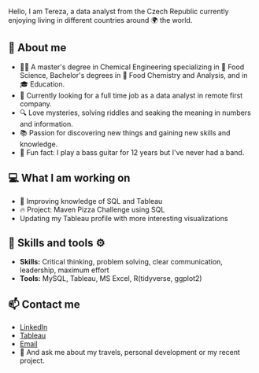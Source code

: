 Hello, I am Tereza, a data analyst from the Czech Republic currently enjoying living in different countries around 🌍 the world. 

## 👋 About me
- 👩‍🔬 A master's degree in Chemical Engineering specializing in 🧪 Food Science, Bachelor's degrees in 🧬 Food Chemistry and Analysis, and in 🎓 Education.
- 🔭 Currently looking for a full time job as a data analyst in remote first company. 
- 🔍 Love mysteries, solving riddles and seaking the meaning in numbers and information.
- 📚 Passion for discovering new things and gaining new skills and knowledge.
- 🎸 Fun fact: I play a bass guitar for 12 years but I've never had a band.

## 💻 What I am working on
- 🧠 Improving knowledge of SQL and Tableau
- 🔥 Project: Maven Pizza Challenge using SQL
- Updating my Tableau profile with more interesting visualizations 

## 🔧 Skills and tools ⚙️ 
- **Skills:** Critical thinking, problem solving, clear communication, leadership, maximum effort 
- **Tools:** MySQL, Tableau, MS Excel, R(tidyverse, ggplot2)

## 📫 Contact me
- [LinkedIn](https://www.linkedin.com/in/terezapavkova/?locale=en_US)
- [Tableau](https://public.tableau.com/app/profile/tereza.pavkova)
- [Email](mailto:pavkova.tereza@gmail.com)
- 💬 And ask me about my travels, personal development or my recent project.
